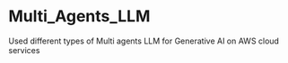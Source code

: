 # Multi_Agents_LLM
Used different types of Multi agents LLM for Generative AI on AWS cloud services
